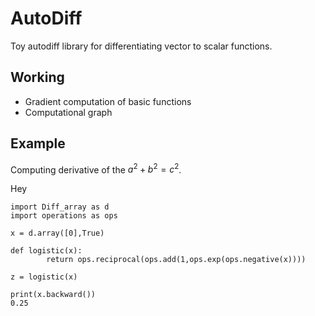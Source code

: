 # AutoDiff
Toy autodiff library for differentiating vector to scalar functions. 
## Working
- Gradient computation of basic functions
- Computational graph 

## Example 
Computing derivative of the $a^2+b^2=c^2$.


Hey
```
import Diff_array as d
import operations as ops

x = d.array([0],True)

def logistic(x):
        return ops.reciprocal(ops.add(1,ops.exp(ops.negative(x))))
        
z = logistic(x) 

print(x.backward())
0.25
```
